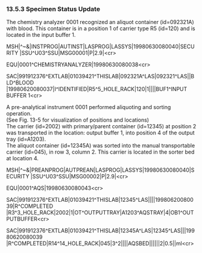 ### 13.5.3 Specimen Status Update 

The chemistry analyzer 0001 recognized an aliquot container (id=092321A) with blood. This container is in a position 1 of carrier type R5 (id=120) and is located in the input buffer 1.

MSH|^~\&|INSTPROG|AUTINST|LASPROG|LASSYS|19980630080040|SECURITY |SSU^U03^SSU|MSG00001|P|2.9|&lt;cr>

EQU|0001^CHEMISTRYANALYZER|19980630080038&lt;cr>

SAC|991912376^EXTLAB|01039421^THISLAB|092321A^LAS|092321^LAS||BLD^BLOOD |19980620080037|I^IDENTIFIED|R5^5_HOLE_RACK|120|1||||BUF1^INPUT BUFFER 1&lt;cr>

A pre-analytical instrument 0001 performed aliquoting and sorting operation.\
(See Fig. 13-5 for visualization of positions and locations)\
The carrier (id=2002) with primary/parent container (id=12345) at position 2 was transported in the location: output buffer 1, into position 4 of the output tray (id=A1203).\
The aliquot container (id=12345A) was sorted into the manual transportable carrier (id=045), in row 3, column 2. This carrier is located in the sorter bed at location 4.

MSH|^~\&|PREANPROG|AUTPREAN|LASPROG|LASSYS|19980630080040|SECURITY |SSU^U03^SSU|MSG00002|P|2.9|&lt;cr>

EQU|0001^AQS|19980630080043&lt;cr>

SAC|991912376^EXTLAB|01039421^THISLAB|12345^LAS||||19980620080039|R^COMPLETED |R3^3_HOLE_RACK|2002|1|OT^OUTPUTTRAY|A1203^AQSTRAY|4|OB1^OUTPUTBUFFER&lt;cr>

SAC|991912376^EXTLAB|01039421^THISLAB|12345A^LAS|12345^LAS|||19980620080039 |R^COMPLETED|R14^14_HOLE_RACK|045|3^2||||AQSBED||||||2|0.5||ml&lt;cr>
